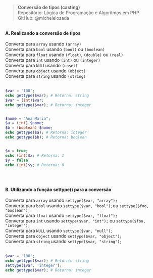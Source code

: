 > **Conversão de tipos (casting)**     
> Repositório: Lógica de Programação e Algoritmos em PHP   
> GitHub: @michelelozada
&nbsp;
     
&nbsp;     
**A. Realizando a conversão de tipos**   
&nbsp;  
Converta para `array` usando `(array)`  
Converta para `bool` usando `(bool)` ou `(boolean)`  
Converta para `float` usando `(float)`, `(double)` ou `(real)`  
Converta para `int` usando `(int)` ou `(integer)`  
Converta para `NULL`usando `(unset)`   
Converta para `object` usando `(object)`  
Converta para `string` usando `(string)`  
&nbsp;
```php
$var = '100';
echo gettype($var); # Retorna: string 
$var = (int)$var;
echo gettype($var); # Retorna: integer


$nome = "Ana Maria";
$a = (int) $nome;
$b = (boolean) $nome;
echo gettype($a); # Retorna: integer
echo gettype($b); # Retorna: boolean


$x = true;
echo (int)$x; # Retorna: 1
$y = false;
echo (int)$y; # Retorna: 0
```
&nbsp;
     
&nbsp;   
**B. Utilizando a função settype() para a conversão**  
&nbsp;  
Converta para `array` usando `settype($var, "array");`  
Converta para `bool` usando `settype($var, "bool");`ou `settype($foo, "boolean");`  
Converta para `float` usando `settype($var, "float");`  
Converta para `int` usando `settype($var, "int");` ou `settype($foo, "integer");`  
Converta para `NULL` usando `settype($var, "null");`  
Converta para `object` usando `settype($var, "object");`  
Converta para `string` usando `settype($var, "string");`  
&nbsp;
```php
$var = '100';
echo gettype($var); # Retorna: string
settype($var, 'integer');
echo gettype($var); # Retorna: integer
```